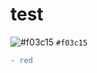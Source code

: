# test

![#f03c15](https://via.placeholder.com/15/f03c15/000000?text=yo) `#f03c15`




```diff
- red
```

